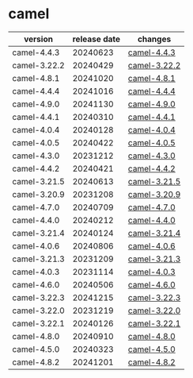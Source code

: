 # camel

|   version    | release date |                  changes                   |
|--------------|--------------|--------------------------------------------|
| camel-4.4.3  | 20240623     | [camel-4.4.3](./camel-4.4.3-20240623.md)   |
| camel-3.22.2 | 20240429     | [camel-3.22.2](./camel-3.22.2-20240429.md) |
| camel-4.8.1  | 20241020     | [camel-4.8.1](./camel-4.8.1-20241020.md)   |
| camel-4.4.4  | 20241016     | [camel-4.4.4](./camel-4.4.4-20241016.md)   |
| camel-4.9.0  | 20241130     | [camel-4.9.0](./camel-4.9.0-20241130.md)   |
| camel-4.4.1  | 20240310     | [camel-4.4.1](./camel-4.4.1-20240310.md)   |
| camel-4.0.4  | 20240128     | [camel-4.0.4](./camel-4.0.4-20240128.md)   |
| camel-4.0.5  | 20240422     | [camel-4.0.5](./camel-4.0.5-20240422.md)   |
| camel-4.3.0  | 20231212     | [camel-4.3.0](./camel-4.3.0-20231212.md)   |
| camel-4.4.2  | 20240421     | [camel-4.4.2](./camel-4.4.2-20240421.md)   |
| camel-3.21.5 | 20240613     | [camel-3.21.5](./camel-3.21.5-20240613.md) |
| camel-3.20.9 | 20231208     | [camel-3.20.9](./camel-3.20.9-20231208.md) |
| camel-4.7.0  | 20240709     | [camel-4.7.0](./camel-4.7.0-20240709.md)   |
| camel-4.4.0  | 20240212     | [camel-4.4.0](./camel-4.4.0-20240212.md)   |
| camel-3.21.4 | 20240124     | [camel-3.21.4](./camel-3.21.4-20240124.md) |
| camel-4.0.6  | 20240806     | [camel-4.0.6](./camel-4.0.6-20240806.md)   |
| camel-3.21.3 | 20231209     | [camel-3.21.3](./camel-3.21.3-20231209.md) |
| camel-4.0.3  | 20231114     | [camel-4.0.3](./camel-4.0.3-20231114.md)   |
| camel-4.6.0  | 20240506     | [camel-4.6.0](./camel-4.6.0-20240506.md)   |
| camel-3.22.3 | 20241215     | [camel-3.22.3](./camel-3.22.3-20241215.md) |
| camel-3.22.0 | 20231219     | [camel-3.22.0](./camel-3.22.0-20231219.md) |
| camel-3.22.1 | 20240126     | [camel-3.22.1](./camel-3.22.1-20240126.md) |
| camel-4.8.0  | 20240910     | [camel-4.8.0](./camel-4.8.0-20240910.md)   |
| camel-4.5.0  | 20240323     | [camel-4.5.0](./camel-4.5.0-20240323.md)   |
| camel-4.8.2  | 20241201     | [camel-4.8.2](./camel-4.8.2-20241201.md)   |

